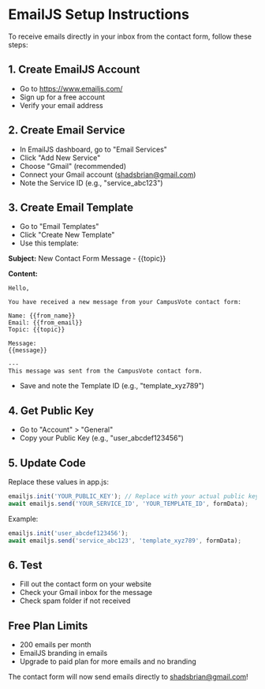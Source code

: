 # EmailJS Setup Instructions

To receive emails directly in your inbox from the contact form, follow these steps:

## 1. Create EmailJS Account
- Go to https://www.emailjs.com/
- Sign up for a free account
- Verify your email address

## 2. Create Email Service
- In EmailJS dashboard, go to "Email Services"
- Click "Add New Service"
- Choose "Gmail" (recommended)
- Connect your Gmail account (shadsbrian@gmail.com)
- Note the Service ID (e.g., "service_abc123")

## 3. Create Email Template
- Go to "Email Templates"
- Click "Create New Template"
- Use this template:

**Subject:** New Contact Form Message - {{topic}}

**Content:**
```
Hello,

You have received a new message from your CampusVote contact form:

Name: {{from_name}}
Email: {{from_email}}
Topic: {{topic}}

Message:
{{message}}

---
This message was sent from the CampusVote contact form.
```

- Save and note the Template ID (e.g., "template_xyz789")

## 4. Get Public Key
- Go to "Account" > "General"
- Copy your Public Key (e.g., "user_abcdef123456")

## 5. Update Code
Replace these values in app.js:

```javascript
emailjs.init('YOUR_PUBLIC_KEY'); // Replace with your actual public key
await emailjs.send('YOUR_SERVICE_ID', 'YOUR_TEMPLATE_ID', formData);
```

Example:
```javascript
emailjs.init('user_abcdef123456');
await emailjs.send('service_abc123', 'template_xyz789', formData);
```

## 6. Test
- Fill out the contact form on your website
- Check your Gmail inbox for the message
- Check spam folder if not received

## Free Plan Limits
- 200 emails per month
- EmailJS branding in emails
- Upgrade to paid plan for more emails and no branding

The contact form will now send emails directly to shadsbrian@gmail.com!